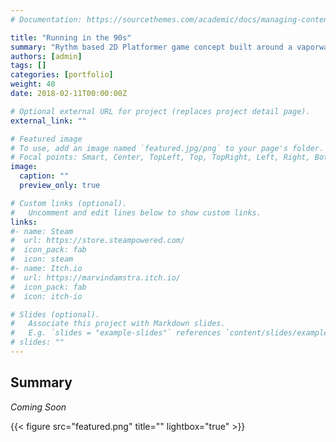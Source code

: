 ```yaml
---
# Documentation: https://sourcethemes.com/academic/docs/managing-content/

title: "Running in the 90s"
summary: "Rythm based 2D Platformer game concept built around a vaporwave aesthetic."
authors: [admin]
tags: []
categories: [portfolio]
weight: 40
date: 2018-02-11T00:00:00Z

# Optional external URL for project (replaces project detail page).
external_link: ""

# Featured image
# To use, add an image named `featured.jpg/png` to your page's folder.
# Focal points: Smart, Center, TopLeft, Top, TopRight, Left, Right, BottomLeft, Bottom, BottomRight.
image:
  caption: ""
  preview_only: true

# Custom links (optional).
#   Uncomment and edit lines below to show custom links.
links:
#- name: Steam
#  url: https://store.steampowered.com/
#  icon_pack: fab
#  icon: steam
#- name: Itch.io
#  url: https://marvindamstra.itch.io/
#  icon_pack: fab
#  icon: itch-io

# Slides (optional).
#   Associate this project with Markdown slides.
#   E.g. `slides = "example-slides"` references `content/slides/example-slides.md`. Otherwise, set `slides = ""`.
# slides: ""
---
```

<!--# Documentation: https://sourcethemes.com/academic/docs/writing-markdown-latex/-->

## Summary

*Coming Soon*

  {{< figure src="featured.png" title="" lightbox="true" >}}
